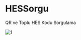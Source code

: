 # HESSorgu
QR ve Toplu HES Kodu Sorgulama

![1](https://user-images.githubusercontent.com/28530740/145962298-43740876-0cd8-471b-9822-60f9c8bdca22.png)
